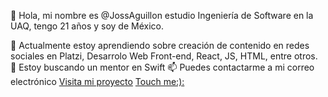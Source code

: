 
👋 Hola, mi nombre es @JossAguillon estudio Ingeniería de Software en la UAQ, tengo 21 años y soy de México.

🌱 Actualmente estoy aprendiendo sobre creación de contenido en redes sociales en Platzi, Desarrolo Web Front-end, React, JS, HTML, entre otros.
💞️ Estoy buscando un mentor en Swift
📫 Puedes contactarme a mi correo electrónico [Visita mi proyecto](https://www.instagram.com/)
<a href="mailto:jocelyn_aguillon12@alumnos.uaq.mx">
  <a href="https://www.instagram.com/jocelyn_aguillon/">Touch me:):</a>


<!---
JossAguillon/JossAguillon is a ✨ special ✨ repository because its `README.md` (this file) appears on your GitHub profile.
You can click the Preview link to take a look at your changes.
--->
